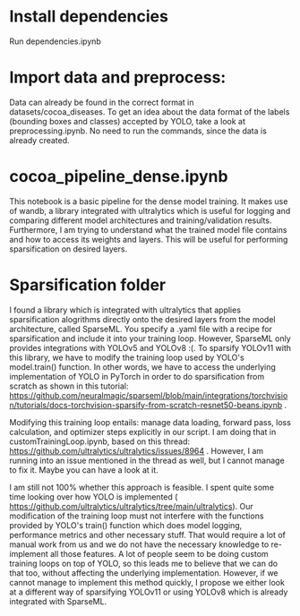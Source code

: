 # Install dependencies
Run dependencies.ipynb

# Import data and preprocess:
Data can already be found in the correct format in datasets/cocoa_diseases.
To get an idea about the data format of the labels (bounding boxes and classes) accepted by YOLO, 
take a look at preprocessing.ipynb. No need to run the commands, since the data is already created.


# cocoa_pipeline_dense.ipynb

This notebook is a basic pipeline for the dense model training. It makes use of wandb, a library
integrated with ultralytics which is useful for logging and comparing different model architectures
and training/validation results.
Furthermore, I am trying to understand what the trained model file contains and how to access its weights and layers.
This will be useful for performing sparsification on desired layers.


# Sparsification folder

I found a library which is integrated with ultralytics that applies sparsification alogrithms directly onto the 
desired layers from the model architecture, called SparseML. You specify a .yaml file with a recipe for sparsification
and include it into your training loop. However, SparseML only provides integrations with YOLOv5 and YOLOv8 :(. 
To sparsify YOLOv11 with this library, we have to modify the training loop used by YOLO's model.train() function.
In other words, we have to access the underlying implementation of YOLO in PyTorch in order to do sparsification from scratch as shown in this tutorial: https://github.com/neuralmagic/sparseml/blob/main/integrations/torchvision/tutorials/docs-torchvision-sparsify-from-scratch-resnet50-beans.ipynb .

Modifying this training loop entails: manage data loading, forward pass, loss calculation, and optimizer steps explicitly in our script.
I am doing that in customTrainingLoop.ipynb, based on this thread: https://github.com/ultralytics/ultralytics/issues/8964 .
However, I am running into an issue mentioned in the thread as well, but I cannot manage to fix it. Maybe you can have a look at it.


I am still not 100% whether this approach is feasible. I spent quite some time looking over how YOLO is implemented ( https://github.com/ultralytics/ultralytics/tree/main/ultralytics). Our modification of the training loop must not interfere with the functions provided by YOLO's train() function which does model logging, performance metrics and other necessary stuff. That would require a lot of manual work from us and we do not have the necessary knowledge to re-implement all those features. A lot of people seem to be doing custom training loops on top of YOLO, so this leads me to believe that we can do that too, without affecting the underlying implementation.
However, if we cannot manage to implement this method quickly, I propose we either look at a different way of sparsifying YOLOv11 or using YOLOv8 which is already integrated with SparseML.


